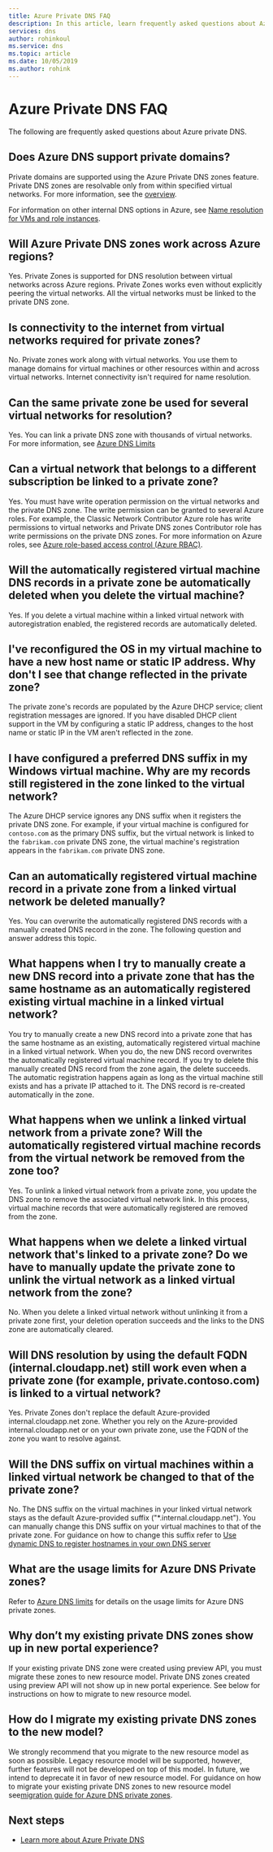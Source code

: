 ```yaml
---
title: Azure Private DNS FAQ
description: In this article, learn frequently asked questions about Azure Private DNS
services: dns
author: rohinkoul
ms.service: dns
ms.topic: article
ms.date: 10/05/2019
ms.author: rohink
---
```

# Azure Private DNS FAQ

The following are frequently asked questions about Azure private DNS.

## Does Azure DNS support private domains?

Private domains are supported using the Azure Private DNS zones feature. Private DNS zones are resolvable only from within specified virtual networks. For more information, see the [overview](private-dns-overview.md).

For information on other internal DNS options in Azure, see [Name resolution for VMs and role instances](../virtual-network/virtual-networks-name-resolution-for-vms-and-role-instances.md).

## Will Azure Private DNS zones work across Azure regions?

Yes. Private Zones is supported for DNS resolution between virtual networks across Azure regions. Private Zones works even without explicitly peering the virtual networks. All the virtual networks must be linked to the private DNS zone.

## Is connectivity to the internet from virtual networks required for private zones?

No. Private zones work along with virtual networks. You use them to manage domains for virtual machines or other resources within and across virtual networks. Internet connectivity isn't required for name resolution.

## Can the same private zone be used for several virtual networks for resolution?

Yes. You can link a private DNS zone with thousands of virtual networks. For more information, see [Azure DNS Limits](../azure-resource-manager/management/azure-subscription-service-limits.md#azure-dns-limits)

## Can a virtual network that belongs to a different subscription be linked to a private zone?

Yes. You must have write operation permission on the virtual networks and the private DNS zone. The write permission can be granted to several Azure roles. For example, the Classic Network Contributor Azure role has write permissions to virtual networks and Private DNS zones Contributor role has write permissions on the private DNS zones. For more information on Azure roles, see [Azure role-based access control (Azure RBAC)](../role-based-access-control/overview.md).

## Will the automatically registered virtual machine DNS records in a private zone be automatically deleted when you delete the virtual machine?

Yes. If you delete a virtual machine within a linked virtual network with autoregistration enabled, the registered records are automatically deleted.

## I've reconfigured the OS in my virtual machine to have a new host name or static IP address. Why don't I see that change reflected in the private zone?

The private zone's records are populated by the Azure DHCP service; client registration messages are ignored. If you have disabled DHCP client support in the VM by configuring a static IP address, changes to the host name or static IP in the VM aren't reflected in the zone.

## I have configured a preferred DNS suffix in my Windows virtual machine. Why are my records still registered in the zone linked to the virtual network?

The Azure DHCP service ignores any DNS suffix when it registers the private DNS zone. For example, if your virtual machine is configured for `contoso.com` as the primary DNS suffix, but the virtual network is linked to the `fabrikam.com` private DNS zone, the virtual machine's registration appears in the `fabrikam.com` private DNS zone.

## Can an automatically registered virtual machine record in a private zone from a linked virtual network be deleted manually?

Yes. You can overwrite the automatically registered DNS records with a manually created DNS record in the zone. The following question and answer address this topic.

## What happens when I try to manually create a new DNS record into a private zone that has the same hostname as an automatically registered existing virtual machine in a linked virtual network?

You try to manually create a new DNS record into a private zone that has the same hostname as an existing, automatically registered virtual machine in a linked virtual network. When you do, the new DNS record overwrites the automatically registered virtual machine record. If you try to delete this manually created DNS record from the zone again, the delete succeeds. The automatic registration happens again as long as the virtual machine still exists and has a private IP attached to it. The DNS record is re-created automatically in the zone.

## What happens when we unlink a linked virtual network from a private zone? Will the automatically registered virtual machine records from the virtual network be removed from the zone too?

Yes. To unlink a linked virtual network from a private zone, you update the DNS zone to remove the associated virtual network link. In this process, virtual machine records that were automatically registered are removed from the zone.

## What happens when we delete a linked virtual network that's linked to a private zone? Do we have to manually update the private zone to unlink the virtual network as a linked virtual network from the zone?

No. When you delete a linked virtual network without unlinking it from a private zone first, your deletion operation succeeds and the links to the DNS zone are automatically cleared.

## Will DNS resolution by using the default FQDN (internal.cloudapp.net) still work even when a private zone (for example, private.contoso.com) is linked to a virtual network?

Yes. Private Zones don't replace the default Azure-provided internal.cloudapp.net zone. Whether you rely on the Azure-provided internal.cloudapp.net or on your own private zone, use the FQDN of the zone you want to resolve against.

## Will the DNS suffix on virtual machines within a linked virtual network be changed to that of the private zone?

No. The DNS suffix on the virtual machines in your linked virtual network stays as the default Azure-provided suffix ("*.internal.cloudapp.net"). You can manually change this DNS suffix on your virtual machines to that of the private zone.
For guidance on how to change this suffix refer to [Use dynamic DNS to register hostnames in your own DNS server](../virtual-network/virtual-networks-name-resolution-ddns.md#windows-clients)

## What are the usage limits for Azure DNS Private zones?

Refer to [Azure DNS limits](../azure-resource-manager/management/azure-subscription-service-limits.md#azure-dns-limits) for details on the usage limits for Azure DNS private zones.

## Why don’t my existing private DNS zones show up in new portal experience?

If your existing private DNS zone were created using preview API, you must migrate these zones to new resource model. Private DNS zones created using preview API will not show up in new portal experience. See below for instructions on how to migrate to new resource model.

## How do I migrate my existing private DNS zones to the new model?

We strongly recommend that you migrate to the new resource model as soon as possible. Legacy resource model will be supported, however, further features will not be developed on top of this model. In future, we intend to deprecate it in favor of new resource model. For guidance on how to migrate your existing private DNS zones to new resource model see[migration guide for Azure DNS private zones](private-dns-migration-guide.md).

## Next steps

- [Learn more about Azure Private DNS](private-dns-overview.md)